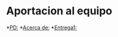 # Aportacion al equipo

*[PD:](https://github.com/Javier-de-Jesus-Ortiz-Miss/Proyecto-FIS/blob/hector-branch/PD.md)
*[Acerca de:](https://github.com/Javier-de-Jesus-Ortiz-Miss/Proyecto-FIS/blob/hector-branch/Acerca%20de.md)
*[Entrega1:](https://github.com/Javier-de-Jesus-Ortiz-Miss/Proyecto-FIS/blob/hector-branch/entrega-1.md)
